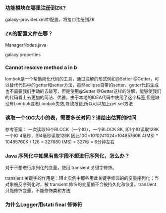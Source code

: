### 功能模块在哪里注册到ZK?

galaxy-provider.xml中配置，将接口注册到ZK





### ZK的配置文件在哪？

ManagerNodes.java

galaxy.properties



### Cannot resolve method     a  in   b

lombok是一个帮助简化代码的工具，通过注解的形式例如@Setter @Getter，可以替代代码中的getter和setter方法，虽然eclipse自带的setter、getter代码生成也不需要我们手动的去敲写，但是使用@Setter @Getter这样的注解，能够使我们的代码看上去更加的简洁、优雅。由于本地的IDEA代码中使用了这个标签,但是缺没有Lombok或者Lombok失效,导致报错,所以可以加上get set方法





### 读取一个10G大小的表，需要多长时间？请给出估算的时间

参考答案：
一次读取16个BLOCK（一个IO），一个BLOCK 8K,
即1个IO读取128K
一个IO 4毫秒，即4毫秒读取128K
因此10G=10*1024*1024=10485760K
4(MS) * 10485760K / 128  = 327680 (MS) = 327秒 = 6分钟左右



### Java 序列化中如果有些字段不想进行序列化，怎么办？

对于不想进行序列化的变量，使用 transient 关键字修饰。

transient 关键字的作用是：阻止实例中那些用此关键字修饰的的变量序列化；当对象被反序列化时，被 transient 修饰的变量值不会被持久化和恢复。transient 只能修饰变量，不能修饰类和方法



### 为什么Logger用stati final 修饰符